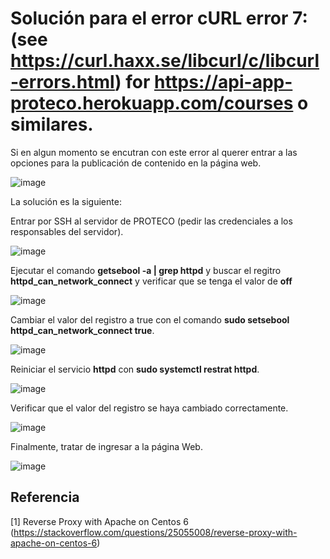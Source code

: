 # Solución para el error cURL error 7: (see https://curl.haxx.se/libcurl/c/libcurl-errors.html) for https://api-app-proteco.herokuapp.com/courses o similares.

Si en algun momento se encutran con este error al querer entrar a las opciones para la publicación de contenido en la página web.

![image](https://user-images.githubusercontent.com/42527034/187046966-bbe08959-5a62-4af1-89d7-1ddb2dd2421b.png)

La solución es la siguiente:

Entrar por SSH al servidor de PROTECO (pedir las credenciales a los responsables del servidor).

![image](https://user-images.githubusercontent.com/42527034/187047020-601946d9-d31c-4c26-97b5-3258f8e8eadb.png)

Ejecutar el comando **getsebool -a | grep httpd** y buscar el regitro **httpd_can_network_connect** y verificar que se tenga el valor de **off**

![image](https://user-images.githubusercontent.com/42527034/187047074-5132da22-36fa-4b24-8f1c-eb442080a696.png)

Cambiar el valor del registro a true con el comando **sudo setsebool httpd_can_network_connect true**.

![image](https://user-images.githubusercontent.com/42527034/187047226-6025a448-d8a8-4b33-8b13-6cdf7c8ec784.png)

Reiniciar el servicio **httpd** con **sudo systemctl restrat httpd**.

![image](https://user-images.githubusercontent.com/42527034/187047231-a64b848b-3dc8-427a-99df-49552cf0bbc6.png)

Verificar que el valor del registro se haya cambiado correctamente.

![image](https://user-images.githubusercontent.com/42527034/187047254-5c29b0d4-21d4-4e91-a528-abe418e538fb.png)

Finalmente, tratar de ingresar a la página Web.

![image](https://user-images.githubusercontent.com/42527034/187047280-521451c2-780d-48c9-93a3-9bcf1412210c.png)

## Referencia
[1] Reverse Proxy with Apache on Centos 6 (https://stackoverflow.com/questions/25055008/reverse-proxy-with-apache-on-centos-6)

